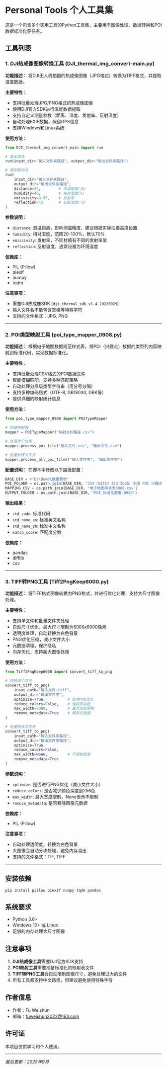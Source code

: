 # Personal Tools 个人工具集

这是一个包含多个实用工具的Python工具集，主要用于图像处理、数据转换和POI数据标准化等任务。

## 工具列表

### 1. DJI热成像图像转换工具 (DJI_thermal_img_convert-main.py)

**功能描述：**
将DJI无人机拍摄的热成像图像（JPG格式）转换为TIFF格式，并提取温度数据。

**主要特性：**
- 支持批量处理JPG/PNG格式的热成像图像
- 使用DJI官方SDK进行温度数据提取
- 支持自定义测量参数（距离、湿度、发射率、反射温度）
- 自动处理EXIF数据，保留GPS信息
- 支持Windows和Linux系统

**使用方法：**
```python
from DJI_thermal_img_convert_main import run

# 基本用法
run(input_dir="输入文件夹路径", output_dir="输出文件夹路径")

# 带参数用法
run(
    input_dir="输入文件夹路径", 
    output_dir="输出文件夹路径",
    distance=25,        # 测温距离(米)
    humidity=40,        # 相对湿度(%)
    emissivity=0.95,    # 发射率
    reflection=43       # 反射温度(℃)
)
```

**参数说明：**
- `distance`: 测温距离，影响测温精度，建议根据实际拍摄高度设置
- `humidity`: 相对湿度，范围20-100%，默认70%
- `emissivity`: 发射率，不同材质有不同的发射率值
- `reflection`: 反射温度，通常设置为环境温度

**依赖库：**
- PIL (Pillow)
- piexif
- numpy
- tqdm

**注意事项：**
- 需要DJI热成像SDK (`dji_thermal_sdk_v1.4_20220929`)
- 输入文件名不能包含空格等特殊字符
- 支持的文件格式：JPG, PNG

---

### 2. POI类型映射工具 (poi_type_mapper_0908.py)

**功能描述：**
根据电子地图数据规范样式表，将POI（兴趣点）数据的类型列内容映射到标准代码，实现数据标准化。

**主要特性：**
- 支持批量处理CSV格式的POI数据文件
- 智能模糊匹配，支持多种匹配策略
- 自动处理分层级类型字符串（用分号分隔）
- 支持多种编码格式（UTF-8, GB18030, GBK等）
- 提供详细的映射统计信息

**使用方法：**
```python
from poi_type_mapper_0908 import POITypeMapper

# 创建映射器
mapper = POITypeMapper("映射文件路径.csv")

# 处理单个文件
mapper.process_poi_file("输入文件.csv", "输出文件.csv")

# 批量处理文件夹
mapper.process_all_poi_files("输入文件夹", "输出文件夹")
```

**配置说明：**
在脚本中修改以下路径配置：
```python
BASE_DIR = r"E:\demo\数据更改"
POI_FOLDER = os.path.join(BASE_DIR, "333（SJZSJ 333-2025）全国 POI 兴趣点数据分享")
MAPPING_CSV = os.path.join(BASE_DIR, "电子地图样式表0908.csv")
OUTPUT_FOLDER = os.path.join(BASE_DIR, "POI_标准化数据_0908")
```

**输出结果：**
- `std_code`: 标准代码
- `std_name_en`: 标准英文名称
- `std_name_zh`: 标准中文名称
- `match_score`: 匹配度分数

**依赖库：**
- pandas
- difflib
- csv

---

### 3. TIFF转PNG工具 (Tiff2PngKeep6000.py)

**功能描述：**
将TIFF格式图像转换为PNG格式，并进行优化处理，支持大尺寸图像处理。

**主要特性：**
- 支持单文件和批量文件夹处理
- 自动尺寸优化，最大尺寸限制为6000x6000像素
- 透明度处理，自动转换为白色背景
- PNG优化压缩，减小文件大小
- 元数据清理，保护隐私
- 内存优化，支持超大图像处理

**使用方法：**
```python
from Tiff2PngKeep6000 import convert_tiff_to_png

# 转换单个文件
convert_tiff_to_png(
    input_path="输入文件.tiff",
    output_dir="输出文件夹",
    optimize=True,          # 启用PNG优化
    reduce_colors=False,    # 保持真彩色
    max_width=8000,         # 最大宽度限制
    remove_metadata=True    # 移除元数据
)

# 批量转换文件夹
convert_tiff_to_png(
    input_path="输入文件夹路径",
    output_dir="输出文件夹路径",
    optimize=True,
    reduce_colors=False,
    max_width=None,         # 不限制宽度
    remove_metadata=True
)
```

**参数说明：**
- `optimize`: 是否进行PNG优化（减小文件大小）
- `reduce_colors`: 是否减少颜色深度到256色
- `max_width`: 最大宽度限制，None表示不限制
- `remove_metadata`: 是否移除图像元数据

**依赖库：**
- PIL (Pillow)

**注意事项：**
- 自动处理透明度，转换为白色背景
- 大图像会自动分块处理，避免内存溢出
- 支持的文件格式：TIF, TIFF

---

## 安装依赖

```bash
pip install pillow piexif numpy tqdm pandas
```

## 系统要求

- Python 3.6+
- Windows 10+ 或 Linux
- 足够的内存处理大尺寸图像

## 注意事项

1. **DJI热成像工具**需要DJI官方SDK支持
2. **POI映射工具**需要准备标准化的映射表文件
3. **TIFF转PNG工具**会自动限制图像尺寸，避免处理过大的文件
4. 所有工具都支持中文路径，但建议避免使用特殊字符

## 作者信息

- 作者：Fu Weishun
- 邮箱：fuweishun2022@163.com

## 许可证

本项目仅供学习和个人使用。

---

*最后更新：2025年9月*
